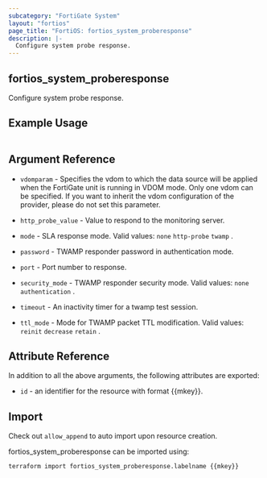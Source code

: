 ```yaml
---
subcategory: "FortiGate System"
layout: "fortios"
page_title: "FortiOS: fortios_system_proberesponse"
description: |-
  Configure system probe response.
---
```


## fortios_system_proberesponse
Configure system probe response.

## Example Usage

```hcl

```

## Argument Reference
* `vdomparam` - Specifies the vdom to which the data source will be applied when the FortiGate unit is running in VDOM mode. Only one vdom can be specified. If you want to inherit the vdom configuration of the provider, please do not set this parameter.

* `http_probe_value` - Value to respond to the monitoring server.
* `mode` - SLA response mode. Valid values: `none` `http-probe` `twamp` .
* `password` - TWAMP responder password in authentication mode.
* `port` - Port number to response.
* `security_mode` - TWAMP responder security mode. Valid values: `none` `authentication` .
* `timeout` - An inactivity timer for a twamp test session.
* `ttl_mode` - Mode for TWAMP packet TTL modification. Valid values: `reinit` `decrease` `retain` .

## Attribute Reference

In addition to all the above arguments, the following attributes are exported:
* `id` - an identifier for the resource with format {{mkey}}.

## Import

Check out `allow_append` to auto import upon resource creation.

fortios_system_proberesponse can be imported using:
```sh
terraform import fortios_system_proberesponse.labelname {{mkey}}
```
